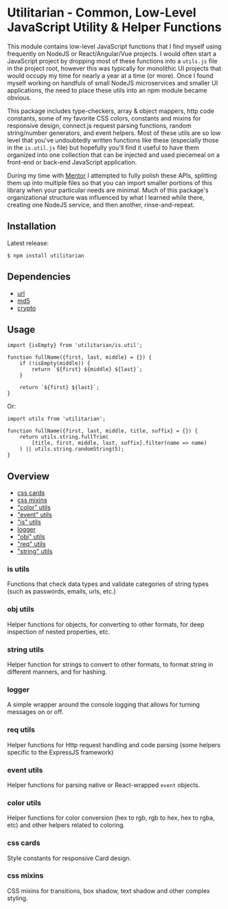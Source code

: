 # Utilitarian - Common, Low-Level JavaScript Utility & Helper Functions

This module contains low-level JavaScript functions that I find myself using frequently on NodeJS or React/Angular/Vue projects.  I would often start a JavaScript project by dropping most of these functions into a `utils.js` file in the project root, however this was typically for monolithic UI projects that would occupy my time for nearly a year at a time (or more). Once I found myself working on handfuls of small NodeJS microservices and smaller UI applications, the need to place these utils into an npm module became obvious.

This package includes type-checkers, array & object mappers, http code constants, some of my favorite CSS colors, constants and mixins for responsive design, connect.js request parsing functions, random string/number generators, and event helpers. Most of these utils are so low level that you've undoubtedly written functions like these (especially those in the `is.util.js` file) but hopefully you'll find it useful to have them organized into one collection that can be injected and used piecemeal on a front-end or back-end JavaScript application.

During my time with [Mentor](https://www.mentor.com/) I attempted to fully polish these APIs, splitting them up into multiple files so that you can import smaller portions of this library when your particular needs are minimal. Much of this package's organizational structure was influenced by what I learned while there, creating one NodeJS service, and then another, rinse-and-repeat.

## Installation

Latest release:

	$ npm install utilitarian

## Dependencies

* [url](https://github.com/defunctzombie/node-url)
* [md5](https://github.com/pvorb/node-md5)
* [crypto](https://github.com/Gozala/crypto)

## Usage

    import {isEmpty} from 'utilitarian/is.util';

    function fullName({first, last, middle} = {}) {
        if (!isEmpty(middle)) {
            return `${first} ${middle} ${last}`;
        }

        return `${first} ${last}`;
    }

Or:

    import utils from 'utilitarian';

    function fullName({first, last, middle, title, suffix} = {}) {
        return utils.string.fullTrim(
            [title, first, middle, last, suffix].filter(name => name)
        ) || utils.string.randomString(5);
    }

## Overview

* [css cards](#markdown-header-css-cards)
* [css mixins](#markdown-header-css-mixins)
* ["color" utils](#markdown-header-color-utils)
* ["event" utils](#markdown-header-event-utils)
* ["is" utils](#markdown-header-is-utils)
* [logger](#markdown-header-logger)
* ["obj" utils](#markdown-header-obj-utils)
* ["req" utils](#markdown-header-req-utils)
* ["string" utils](#markdown-header-string-utils)

### is utils

Functions that check data types and validate categories of string types (such as passwords, emails, urls, etc.)

### obj utils

Helper functions for objects, for converting to other formats, for deep inspection of nested properties, etc.

### string utils

Helper function for strings to convert to other formats, to format string in different manners, and for hashing.

### logger

A simple wrapper around the console logging that allows for turning messages on or off.

### req utils

Helper functions for Http request handling and code parsing (some helpers specific to the ExpressJS framework)

### event utils

Helper functions for parsing native or React-wrapped `event` objects.

### color utils

Helper functions for color conversion (hex to rgb, rgb to hex, hex to rgba, etc) and other helpers related to coloring.

### css cards

Style constants for responsive Card design.

### css mixins

CSS mixins for transitions, box shadow, text shadow and other complex styling.

